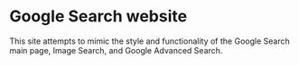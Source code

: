 # Google Search website

This site attempts to mimic the style and functionality of the Google Search main page, Image Search, and Google Advanced Search.
